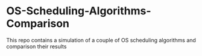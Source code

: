 # OS-Scheduling-Algorithms-Comparison
This repo contains a simulation of a couple of OS scheduling algorithms and comparison their results
